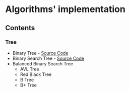 # Algorithms' implementation

## Contents

### Tree
- Binary Tree - [Source Code](https://github.com/load0ne/algo/blob/master/tree/BinaryTree.cpp)
- Binary Search Tree - [Source Code](https://github.com/load0ne/algo/blob/master/tree/BinarySearchTree.cpp)
- Balanced Binary Search Tree
    - AVL Tree
    - Red Black Tree
    - B Tree
    - B+ Tree
